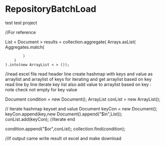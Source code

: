 # RepositoryBatchLoad
test
test project


//For reference


List < Document > results =
	collection.aggregate(
		Arrays.asList(
			Aggregates.match(
				
			)
		)
	).into(new ArrayList < > ());

//read excel file
	read header line
	create hashmap with keys and value as arraylist
	and arraylist of keys for iterating and get arraylist based on key
	read line by line
	iterate key list also
		add value to arraylist based on key : note check not empty for key value
		
Document condition  = new Document();
ArrayList<Document> conList = new ArrayList<Document>();

// iterate hashmap keyset and value
Document keyCon = new Document();
keyCon.append(key,new Document().append("$in",List));
conList.add(keyCon);
//iterate end

condition.append("$or",conList);
collection.find(condition);

//if output came write result ot excel and make download
